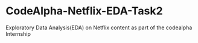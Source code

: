 # CodeAlpha-Netflix-EDA-Task2
Exploratory Data Analysis(EDA) on Netflix content as part of the codealpha Internship
